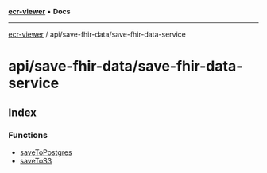 [**ecr-viewer**](../../../README.md) • **Docs**

***

[ecr-viewer](../../../README.md) / api/save-fhir-data/save-fhir-data-service

# api/save-fhir-data/save-fhir-data-service

## Index

### Functions

- [saveToPostgres](functions/saveToPostgres.md)
- [saveToS3](functions/saveToS3.md)
